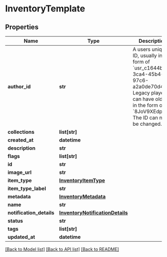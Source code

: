 # InventoryTemplate


## Properties
Name | Type | Description | Notes
------------ | ------------- | ------------- | -------------
**author_id** | **str** | A users unique ID, usually in the form of &#x60;usr_c1644b5b-3ca4-45b4-97c6-a2a0de70d469&#x60;. Legacy players can have old IDs in the form of &#x60;8JoV9XEdpo&#x60;. The ID can never be changed. | 
**collections** | **list[str]** |  | 
**created_at** | **datetime** |  | 
**description** | **str** |  | 
**flags** | **list[str]** |  | 
**id** | **str** |  | 
**image_url** | **str** |  | 
**item_type** | [**InventoryItemType**](InventoryItemType.md) |  | 
**item_type_label** | **str** |  | 
**metadata** | [**InventoryMetadata**](InventoryMetadata.md) |  | [optional] 
**name** | **str** |  | 
**notification_details** | [**InventoryNotificationDetails**](InventoryNotificationDetails.md) |  | [optional] 
**status** | **str** |  | 
**tags** | **list[str]** |  | 
**updated_at** | **datetime** |  | 

[[Back to Model list]](../README.md#documentation-for-models) [[Back to API list]](../README.md#documentation-for-api-endpoints) [[Back to README]](../README.md)


